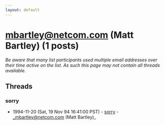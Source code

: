 ```yaml
---
layout: default
---
```


# mbartley@netcom.com (Matt Bartley) (1 posts)

_Be aware that many list participants used multiple email addresses over their time active on the list. As such this page may not contain all threads available._

## Threads

### sorry
+ 1994-11-20 (Sat, 19 Nov 94 16:41:00 PST) - [sorry](/archive/1994/11/5ac6eb94542234da0170786e0371db4c215d07ca73ae09471abade0e90ad1bf8) - _mbartley@netcom.com (Matt Bartley)_

